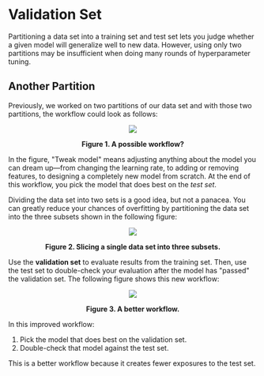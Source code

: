 # Validation Set

Partitioning a data set into a training set and test set lets you judge whether a given model will generalize well to new data. However, using only two partitions may be insufficient when doing many rounds of hyperparameter tuning.

## Another Partition

Previously, we worked on two partitions of our data set and with those two partitions, the workflow could look as follows:

<div align='center'>
  <img src='https://developers.google.com/static/machine-learning/crash-course/images/WorkflowWithTestSet.svg' />

  <strong>Figure 1. A possible workflow?</strong>
</div>

In the figure, "Tweak model" means adjusting anything about the model you can dream up—from changing the learning rate, to adding or removing features, to designing a completely new model from scratch. At the end of this workflow, you pick the model that does best on the *test set*.

Dividing the data set into two sets is a good idea, but not a panacea. You can greatly reduce your chances of overfitting by partitioning the data set into the three subsets shown in the following figure:

<div align='center'>
  <img src='https://developers.google.com/static/machine-learning/crash-course/images/PartitionThreeSets.svg' />

  <strong>Figure 2. Slicing a single data set into three subsets.</strong>
</div>

Use the **validation set** to evaluate results from the training set. Then, use the test set to double-check your evaluation after the model has "passed" the validation set. The following figure shows this new workflow:

<div align='center'>
  <img src='https://developers.google.com/static/machine-learning/crash-course/images/WorkflowWithValidationSet.svg' />

  <strong>Figure 3. A better workflow.</strong>
</div>

In this improved workflow:

1. Pick the model that does best on the validation set.
2. Double-check that model against the test set.

This is a better workflow because it creates fewer exposures to the test set.

